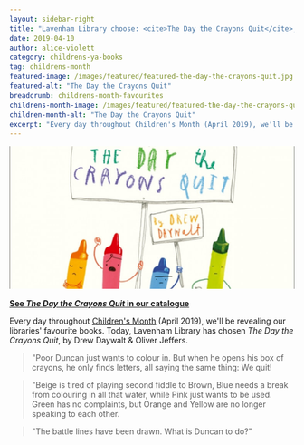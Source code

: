 ```yaml
---
layout: sidebar-right
title: "Lavenham Library choose: <cite>The Day the Crayons Quit</cite>, by Drew Daywalt & Oliver Jeffers"
date: 2019-04-10
author: alice-violett
category: childrens-ya-books
tag: childrens-month
featured-image: /images/featured/featured-the-day-the-crayons-quit.jpg
featured-alt: "The Day the Crayons Quit"
breadcrumb: childrens-month-favourites
childrens-month-image: /images/featured/featured-the-day-the-crayons-quit-358.jpg
children-month-alt: "The Day the Crayons Quit"
excerpt: "Every day throughout Children's Month (April 2019), we'll be revealing our libraries' favourite books. Today, Lavenham Library has chosen <cite>The Day the Crayons Quit</cite>, by Drew Daywalt & Oliver Jeffers."
---
```


![The Day the Crayons Quit](/images/featured/featured-the-day-the-crayons-quit.jpg)

**[See <cite>The Day the Crayons Quit</cite> in our catalogue](https://suffolk.spydus.co.uk/cgi-bin/spydus.exe/ENQ/OPAC/BIBENQ?BRN=1393448)**

Every day throughout [Children's Month](/childrens-month/) (April 2019), we'll be revealing our libraries' favourite books. Today, Lavenham Library has chosen <cite>The Day the Crayons Quit</cite>, by Drew Daywalt & Oliver Jeffers.

> "Poor Duncan just wants to colour in. But when he opens his box of crayons, he only finds letters, all saying the same thing: We quit!

> "Beige is tired of playing second fiddle to Brown, Blue needs a break from colouring in all that water, while Pink just wants to be used. Green has no complaints, but Orange and Yellow are no longer speaking to each other.

> "The battle lines have been drawn. What is Duncan to do?"
